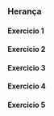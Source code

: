 ### Herança

#### Exercicio 1



#### Exercicio 2



#### Exercicio 3



#### Exercicio 4



#### Exercicio 5

